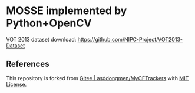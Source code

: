 # MOSSE implemented by Python+OpenCV

VOT 2013 dataset download: https://github.com/NIPC-Project/VOT2013-Dataset

## References

This repository is forked from [Gitee | asddongmen/MyCFTrackers](https://gitee.com/asddongmen/MyCFTrackers) with [MIT License](https://gitee.com/asddongmen/MyCFTrackers/blob/master/LICENSE).
